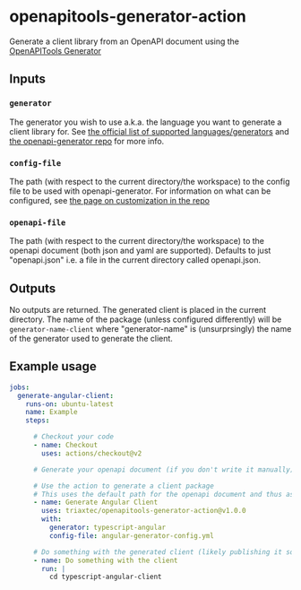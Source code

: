# openapitools-generator-action
Generate a client library from an OpenAPI document using the [OpenAPITools Generator](https://github.com/OpenAPITools/openapi-generator)

## Inputs

### `generator`

The generator you wish to use a.k.a. the language you want to generate a client library for. See [the official list of supported languages/generators](https://openapi-generator.tech/docs/generators) and [the openapi-generator repo](https://github.com/OpenAPITools/openapi-generator) for more info.

### `config-file`

The path (with respect to the current directory/the workspace) to the config file to be used with openapi-generator. For information on what can be configured, see [the page on customization in the repo](https://github.com/OpenAPITools/openapi-generator/blob/master/docs/customization.md)

### `openapi-file`

The path (with respect to the current directory/the workspace) to the openapi document (both json and yaml are supported). Defaults to just "openapi.json" i.e. a file in the current directory called openapi.json.

## Outputs

No outputs are returned.
The generated client is placed in the current directory. The name of the package (unless configured differently) will be `generator-name-client` where "generator-name" is (unsurprsingly) the name of the generator used to generate the client.

## Example usage
```yaml
jobs:
  generate-angular-client:
    runs-on: ubuntu-latest
    name: Example
    steps:

      # Checkout your code
      - name: Checkout
        uses: actions/checkout@v2

      # Generate your openapi document (if you don't write it manually)

      # Use the action to generate a client package
      # This uses the default path for the openapi document and thus assumes there is an openapi.json in the current workspace.
      - name: Generate Angular Client
        uses: triaxtec/openapitools-generator-action@v1.0.0
        with:
          generator: typescript-angular
          config-file: angular-generator-config.yml

      # Do something with the generated client (likely publishing it somewhere)
      - name: Do something with the client
        run: |
          cd typescript-angular-client
```
